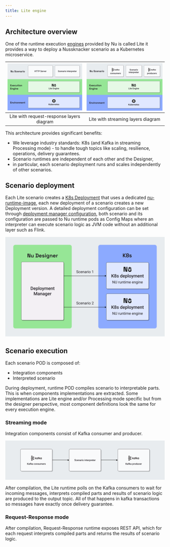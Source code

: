 ```yaml
---
title: Lite engine
---
```


## Architecture overview

One of the runtime execution [engines](../GLOSSARY.md#engine) provided by Nu is called Lite
it provides a way to deploy a Nussknacker scenario as a Kubernetes microservice.

| ![Lite with request-response layers diagram](./img/lite_rr_layers.png) | ![Lite with streaming layers diagram](./img/lite_layers.png) |
|:--:|:--:|
| Lite with request-response layers diagram | Lite with streaming layers diagram |

This architecture provides significant benefits:
* We leverage industry standards: K8s (and Kafka in streaming Processing mode) - to handle tough topics like scaling, 
resilience, operations, delivery guarantees.
* Scenario runtimes are independent of each other and the Designer,
* in particular, each scenario deployment runs and scales independently of other scenarios.


## Scenario deployment

Each Lite scenario creates a [K8s Deployment](https://kubernetes.io/docs/reference/glossary/?fundamental=true#term-deployment)
that uses a dedicated [nu-runtime-image](https://hub.docker.com/r/touk/nussknacker-lite-runtime-app),
each new deployment of a scenario creates a new Deployment version.
A detailed deployment configuration can be set through [deployment manager configuration](../../configuration/ScenarioDeploymentConfiguration.md),
both scenario and its configuration are passed to Nu runtime pods as Config Maps where an interpreter can
execute scenario logic as JVM code without an additional layer such as Flink.

![K8s deployment diagram](./img/lite_deployment.png)

## Scenario execution

Each scenario POD is composed of:
* Integration components
* Interpreted scenario

During deployment, runtime POD compiles scenario to interpretable parts. This is when components implementations 
are extracted. Some implementations are Lite engine and/or Processing mode specific but from the designer perspective,
most component definitions look the same for every execution engine.

### Streaming mode

Integration components consist of Kafka consumer and producer.

![Scenario execution overview](./img/lite_scenario.png)

After compilation, the Lite runtime polls on the Kafka consumers to wait for incoming messages,
interprets compiled parts and results of scenario logic are produced to the output topic.
All of that happens in kafka transactions so messages have exactly once delivery guarantee.

### Request-Response mode

After compilation, Request-Response runtime exposes REST API, which for each request
interprets compiled parts and returns the results of scenario logic.
